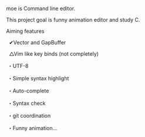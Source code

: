 moe is Command line editor.

This project goal is funny animation editor and study C.

Aiming features

   ✔Vector and GapBuffer

   △Vim like key binds (not completely)
  
  ・UTF-8

  ・Simple syntax highlight
  
  ・Auto-complete

  ・Syntax check

  ・git coordination
  
  ・Funny animation...
